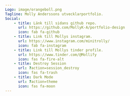 ```yaml
---
Logo: image/orangeboll.png
Tagline: Molly Anderssons utvecklarportfolio.
Social:
    - title: Länk till sidans github repo.
      url: https://github.com/MollyK-A/portfolio-design
      icon: fab fa-github
    - title: Link till Mollys instagram.
      url: https://www.instagram.com/minitrolly/
      icon: fab fa-instagram
    - title: Link till Mollys tinder profile.
      url: https://www.tinder.com/@Mollify
      icon: fas fa-fire-alt
    - title: Destroy Session
      url: ?action=session_destroy
      icon: fas fa-trash
    - title: Dark Mode
      url: ?action=theme
      icon: fas fa-moon
---
```

